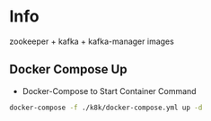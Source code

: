 # Info

zookeeper + kafka + kafka-manager images

## Docker Compose Up

- Docker-Compose to Start Container Command

```bash
docker-compose -f ./k8k/docker-compose.yml up -d
```

